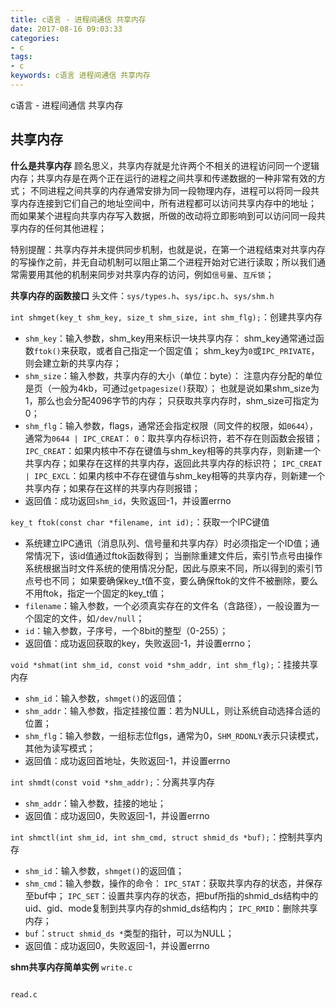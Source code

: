 ```yaml
---
title: c语言 - 进程间通信 共享内存
date: 2017-08-16 09:03:33
categories:
- c
tags:
- c
keywords: c语言 进程间通信 共享内存
---
```


> 
c语言 - 进程间通信 共享内存

<!-- more -->

## 共享内存
**什么是共享内存**
顾名思义，共享内存就是允许两个不相关的进程访问同一个逻辑内存；共享内存是在两个正在运行的进程之间共享和传递数据的一种非常有效的方式；
不同进程之间共享的内存通常安排为同一段物理内存，进程可以将同一段共享内存连接到它们自己的地址空间中，所有进程都可以访问共享内存中的地址；
而如果某个进程向共享内存写入数据，所做的改动将立即影响到可以访问同一段共享内存的任何其他进程；

特别提醒：共享内存并未提供同步机制，也就是说，在第一个进程结束对共享内存的写操作之前，并无自动机制可以阻止第二个进程开始对它进行读取；所以我们通常需要用其他的机制来同步对共享内存的访问，例如`信号量`、`互斥锁`；

**共享内存的函数接口**
头文件：`sys/types.h`、`sys/ipc.h`、`sys/shm.h`

`int shmget(key_t shm_key, size_t shm_size, int shm_flg);`：创建共享内存
- `shm_key`：输入参数，shm_key用来标识一块共享内存：
shm_key通常通过函数`ftok()`来获取，或者自己指定一个固定值；
shm_key为`0`或`IPC_PRIVATE`，则会建立新的共享内存；
- `shm_size`：输入参数，共享内存的大小（单位：byte）：
注意内存分配的单位是页（一般为4kb，可通过`getpagesize()`获取）；
也就是说如果shm_size为1，那么也会分配4096字节的内存；
只获取共享内存时，shm_size可指定为0；
- `shm_flg`：输入参数，flags，通常还会指定权限（同文件的权限，如`0644`），通常为`0644 | IPC_CREAT`：
`0`：取共享内存标识符，若不存在则函数会报错；
`IPC_CREAT`：如果内核中不存在键值与shm_key相等的共享内存，则新建一个共享内存；如果存在这样的共享内存，返回此共享内存的标识符；
`IPC_CREAT | IPC_EXCL`：如果内核中不存在键值与shm_key相等的共享内存，则新建一个共享内存；如果存在这样的共享内存则报错；
- 返回值：成功返回`shm_id`，失败返回-1，并设置errno

`key_t ftok(const char *filename, int id);`：获取一个IPC键值
- 系统建立IPC通讯（消息队列、信号量和共享内存）时必须指定一个ID值；通常情况下，该id值通过ftok函数得到；
当删除重建文件后，索引节点号由操作系统根据当时文件系统的使用情况分配，因此与原来不同，所以得到的索引节点号也不同；
如果要确保key_t值不变，要么确保ftok的文件不被删除，要么不用ftok，指定一个固定的key_t值；
- `filename`：输入参数，一个必须真实存在的文件名（含路径），一般设置为一个固定的文件，如`/dev/null`；
- `id`：输入参数，子序号，一个8bit的整型（0-255）；
- 返回值：成功返回获取的key，失败返回-1，并设置errno；

`void *shmat(int shm_id, const void *shm_addr, int shm_flg);`：挂接共享内存
- `shm_id`：输入参数，`shmget()`的返回值；
- `shm_addr`：输入参数，指定挂接位置：若为NULL，则让系统自动选择合适的位置；
- `shm_flg`：输入参数，一组标志位flgs，通常为0，`SHM_RDONLY`表示只读模式，其他为读写模式；
- 返回值：成功返回首地址，失败返回-1，并设置errno

`int shmdt(const void *shm_addr);`：分离共享内存
- `shm_addr`：输入参数，挂接的地址；
- 返回值：成功返回0，失败返回-1，并设置errno

`int shmctl(int shm_id, int shm_cmd, struct shmid_ds *buf);`：控制共享内存
- `shm_id`：输入参数，`shmget()`的返回值；
- `shm_cmd`：输入参数，操作的命令：
`IPC_STAT`：获取共享内存的状态，并保存至buf中；
`IPC_SET`：设置共享内存的状态，把buf所指的shmid_ds结构中的uid、gid、mode复制到共享内存的shmid_ds结构内；
`IPC_RMID`：删除共享内存；
- `buf`：`struct shmid_ds *`类型的指针，可以为NULL；
- 返回值：成功返回0，失败返回-1，并设置errno

**shm共享内存简单实例**
`write.c`
<pre><code class="language-c line-numbers"><script type="text/plain">#include <stdio.h>
#include <stdlib.h>
#include <string.h>
#include <errno.h>
#include <unistd.h>
#include <sys/types.h>
#include <sys/ipc.h>
#include <sys/shm.h>

#define FILENAME "/dev/null"

int main(int argc, char *argv[]){
    if(argc < 2){
        fprintf(stderr, "usage: %s string\n", argv[0]);
        exit(EXIT_FAILURE);
    }

    key_t shm_key = ftok(FILENAME, 0);
    int shm_size = getpagesize();
    int shm_id = shmget(shm_key, shm_size, 0644 | IPC_CREAT);

    if(shm_id == -1){
        perror("shmget");
        exit(EXIT_FAILURE);
    }

    char *data = (char *)shmat(shm_id, NULL, 0);
    if(data == (void *)-1){
        perror("shmat");
        exit(EXIT_FAILURE);
    }

    strcpy(data, argv[1]);

    if(shmdt(data) == -1){
        perror("shmdt");
        exit(EXIT_FAILURE);
    }

    return 0;
}
</script></code></pre>


`read.c`
<pre><code class="language-c line-numbers"><script type="text/plain">#include <stdio.h>
#include <stdlib.h>
#include <string.h>
#include <errno.h>
#include <unistd.h>
#include <sys/types.h>
#include <sys/ipc.h>
#include <sys/shm.h>

#define FILENAME "/dev/null"

int main(void){
    key_t shm_key = ftok(FILENAME, 0);
    int shm_size = getpagesize();
    int shm_id = shmget(shm_key, shm_size, 0644 | IPC_CREAT);

    if(shm_id == -1){
        perror("shmget");
        exit(EXIT_FAILURE);
    }

    char *data = (char *)shmat(shm_id, NULL, 0);
    if(data == (void *)-1){
        perror("shmat");
        exit(EXIT_FAILURE);
    }

    printf("data: %s\n", data);

    if(shmdt(data) == -1){
        perror("shmdt");
        exit(EXIT_FAILURE);
    }

    if(shmctl(shm_id, IPC_RMID, NULL) == -1){
        perror("shmctl");
        exit(EXIT_FAILURE);
    }

    return 0;
}
</script></code></pre>


<pre><code class="language-c line-numbers"><script type="text/plain"># root @ arch in ~/work on git:master x [10:39:48]
$ gcc -o write write.c

# root @ arch in ~/work on git:master x [10:40:22]
$ gcc -o read read.c

# root @ arch in ~/work on git:master x [10:40:27]
$ ./write
usage: ./write string

# root @ arch in ~/work on git:master x [10:40:29] C:1
$ ./write www.zfl9.com

# root @ arch in ~/work on git:master x [10:40:34]
$ ./read
data: www.zfl9.com
</script></code></pre>

